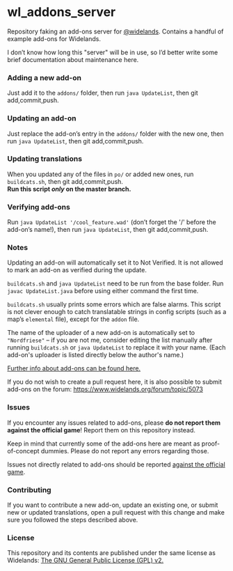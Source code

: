 # wl_addons_server
Repository faking an add-ons server for [@widelands](https://github.com/widelands/widelands). Contains a handful of example add-ons for Widelands.

I don’t know how long this "server" will be in use, so I’d better write some brief documentation about maintenance here.

### Adding a new add-on

Just add it to the `addons/` folder, then run `java UpdateList`, then git add,commit,push.

### Updating an add-on

Just replace the add-on’s entry in the `addons/` folder with the new one, then run `java UpdateList`, then git add,commit,push.

### Updating translations

When you updated any of the files in `po/` or added new ones, run `buildcats.sh`, then git add,commit,push.   
**Run this script _only_ on the master branch.**

### Verifying add-ons

Run `java UpdateList '/cool_feature.wad'` (don’t forget the '/' before the add-on’s name!), then run `java UpdateList`, then git add,commit,push.

### Notes

Updating an add-on will automatically set it to Not Verified. It is not allowed to mark an add-on as verified during the update.

`buildcats.sh` and `java UpdateList` need to be run from the base folder. Run `javac UpdateList.java` before using either command the first time.

`buildcats.sh` usually prints some errors which are false alarms. This script is not clever enough to catch translatable strings in config scripts (such as a map’s `elemental` file), except for the `addon` file.

The name of the uploader of a new add-on is automatically set to `"Nordfriese"` – if you are not me, consider editing the list manually after running `buildcats.sh` or `java UpdateList` to replace it with your name. (Each add-on's uploader is listed directly below the author's name.)

[Further info about add-ons can be found here.](https://github.com/widelands/widelands/blob/master/doc/sphinx/source/add-ons.rst)

If you do not wish to create a pull request here, it is also possible to submit add-ons on the forum: https://www.widelands.org/forum/topic/5073

### Issues

If you encounter any issues related to add-ons, please **do not report them against the official game**! Report them on this repository instead.

Keep in mind that currently some of the add-ons here are meant as proof-of-concept dummies. Please do not report any errors regarding those.

Issues not directly related to add-ons should be reported [against the official game](https://github.com/widelands/widelands/issues).

### Contributing

If you want to contribute a new add-on, update an existing one, or submit new or updated translations, open a pull request with this change and make sure you followed the steps described above.

### License

This repository and its contents are published under the same license as Widelands: [The GNU General Public License (GPL) v2.](https://github.com/widelands/widelands/blob/master/COPYING)
